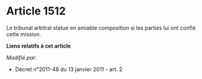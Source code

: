# Article 1512

Le tribunal arbitral statue en amiable composition si les parties lui ont confié cette mission.

**Liens relatifs à cet article**

_Modifié par_:

  - Décret n°2011-48 du 13 janvier 2011 - art. 2
